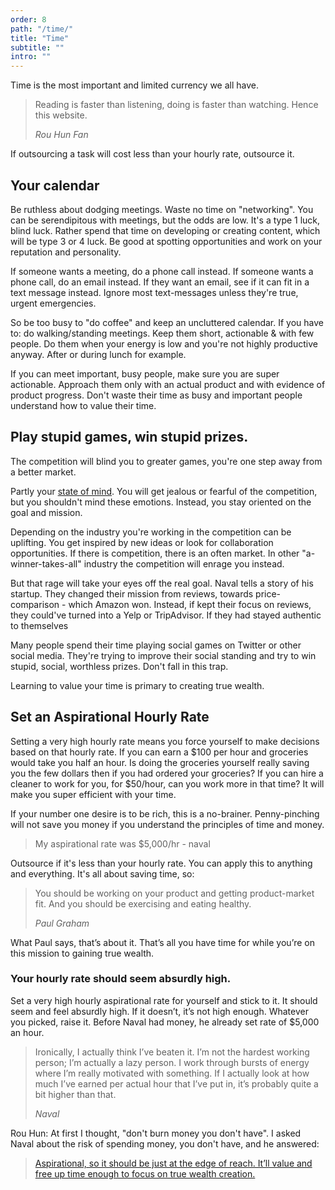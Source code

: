 ```yaml
---
order: 8
path: "/time/"
title: "Time"
subtitle: ""
intro: ""
---
```


Time is the most important and limited currency we all have.

> Reading is faster than listening, doing is faster than watching. Hence this website.
> 
> <cite>Rou Hun Fan</cite>

If outsourcing a task will cost less than your hourly rate, outsource it.

## Your calendar

Be ruthless about dodging meetings. Waste no time on "networking". You can be serendipitous with meetings, but the odds are low. It's a type 1 luck, blind luck. Rather spend that time on developing or creating content, which will be type 3 or 4 luck. Be good at spotting opportunities and work on your reputation and personality.

If someone wants a meeting, do a phone call instead. If someone wants a phone call, do an email instead. If they want an email, see if it can fit in a text message instead. Ignore most text-messages unless they're true, urgent emergencies.

So be too busy to "do coffee" and keep an uncluttered calendar. If you have to: do walking/standing meetings. Keep them short, actionable & with few people. Do them when your energy is low and you're not highly productive anyway. After or during lunch for example.

If you can meet important, busy people, make sure you are super actionable. Approach them only with an actual product and with evidence of product progress. Don't waste their time as busy and important people understand how to value their time.

## Play stupid games, win stupid prizes.

The competition will blind you to greater games, you're one step away from a better market.

Partly your [state of mind](/framework-of-an-optimist/). You will get jealous or fearful of the competition, but you shouldn't mind these emotions. Instead, you stay oriented on the goal and mission.

Depending on the industry you're working in the competition can be uplifting. You get inspired by new ideas or look for collaboration opportunities. If there is competition, there is an often market. In other "a-winner-takes-all" industry the competition will enrage you instead.

But that rage will take your eyes off the real goal. Naval tells a story of his startup. They changed their mission from reviews, towards price-comparison - which Amazon won. Instead, if kept their focus on reviews, they could've turned into a Yelp or TripAdvisor. If they had stayed authentic to themselves

Many people spend their time playing social games on Twitter or other social media. They're trying to improve their social standing and try to win stupid, social, worthless prizes. Don't fall in this trap.

Learning to value your time is primary to creating true wealth.

## Set an Aspirational Hourly Rate

Setting a very high hourly rate means you force yourself to make decisions based on that hourly rate. If you can earn a $100 per hour and groceries would take you half an hour. Is doing the groceries yourself really saving you the few dollars then if you had ordered your groceries? If you can hire a cleaner to work for you, for $50/hour, can you work more in that time? It will make you super efficient with your time.

If your number one desire is to be rich, this is a no-brainer. Penny-pinching will not save you money if you understand the principles of time and money.

> My aspirational rate was $5,000/hr - naval

Outsource if it's less than your hourly rate. You can apply this to anything and everything. It's all about saving time, so:

> You should be working on your product and getting product-market fit. And you should be exercising and eating healthy.
> 
> <cite>Paul Graham</cite>

What Paul says, that’s about it. That’s all you have time for while you’re on this mission to gaining true wealth.

### Your hourly rate should seem absurdly high.

Set a very high hourly aspirational rate for yourself and stick to it. It should seem and feel absurdly high. If it doesn’t, it’s not high enough. Whatever you picked, raise it. Before Naval had money, he already set rate of $5,000 an hour.

> Ironically, I actually think I’ve beaten it. I’m not the hardest working person; I’m actually a lazy person. I work through bursts of energy where I’m really motivated with something. If I actually look at how much I’ve earned per actual hour that I’ve put in, it’s probably quite a bit higher than that.
> 
> <cite>Naval</cite>

Rou Hun: At first I thought, "don't burn money you don't have". I asked Naval about the risk of spending money, you don't have, and he answered:

> [Aspirational, so it should be just at the edge of reach. It’ll value and free up time enough to focus on true wealth creation.](https://twitter.com/naval/status/1169689743518392320)
